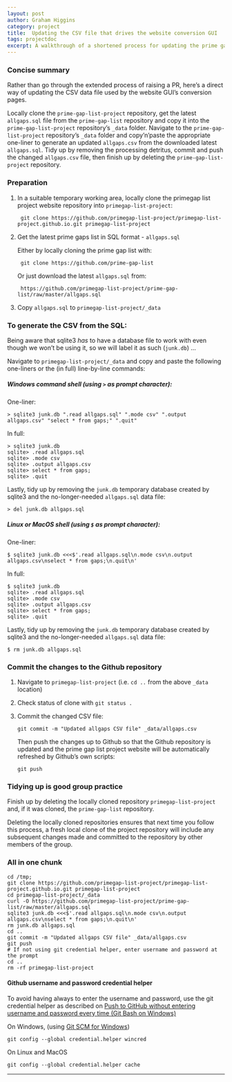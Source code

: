 ```yaml
---
layout: post
author: Graham Higgins
category: project
title:  Updating the CSV file that drives the website conversion GUI
tags: projectdoc
excerpt: A walkthrough of a shortened process for updating the prime gap list project website's CSV data file 
---
```



### Concise summary

Rather than go through the extended process of raising a PR, here’s a direct way of updating the CSV data file used by the website GUI’s conversion pages.

Locally clone the `prime-gap-list-project` repository, get the latest `allgaps.sql` file from the `prime-gap-list` repository and copy it into the `prime-gap-list-project` repository’s `_data` folder. Navigate to the `prime-gap-list-project` repository’s `_data` folder and copy’n’paste the appropriate one-liner to generate an updated `allgaps.csv` from the downloaded latest `allgaps.sql`. Tidy up by removing the processing detritus, commit and push the changed `allgaps.csv` file, then finish up by deleting the `prime-gap-list-project` repository.

### Preparation

1. In a suitable temporary working area, locally clone the primegap list project website repository into `primegap-list-project`:

        git clone https://github.com/primegap-list-project/primegap-list-project.github.io.git primegap-list-project

2. Get the latest prime gaps list in SQL format - `allgaps.sql`

    Either by locally cloning the prime gap list with:

        git clone https://github.com/prime-gap-list

    Or just download the latest `allgaps.sql` from:

        https://github.com/primegap-list-project/prime-gap-list/raw/master/allgaps.sql

3. Copy `allgaps.sql` to `primegap-list-project/_data`


### To generate the CSV from the SQL:

Being aware that sqlite3 _has_ to have a database file to work with even though we won’t be using it, so we will label it as such (`junk.db`) ...

Navigate to `primegap-list-project/_data` and copy and paste the following one-liners or the (in full) line-by-line commands:

##### Windows command shell (using `>` as prompt character):

One-liner:

    > sqlite3 junk.db ".read allgaps.sql" ".mode csv" ".output allgaps.csv" "select * from gaps;" ".quit"

In full:

    > sqlite3 junk.db 
    sqlite> .read allgaps.sql
    sqlite> .mode csv
    sqlite> .output allgaps.csv
    sqlite> select * from gaps;
    sqlite> .quit

Lastly, tidy up by removing the `junk.db` temporary database created by sqlite3 and the no-longer-needed `allgaps.sql` data file:

    > del junk.db allgaps.sql

##### Linux or MacOS shell (using `$` as prompt character):

One-liner:

    $ sqlite3 junk.db <<<$'.read allgaps.sql\n.mode csv\n.output allgaps.csv\nselect * from gaps;\n.quit\n'

In full:

    $ sqlite3 junk.db 
    sqlite> .read allgaps.sql
    sqlite> .mode csv
    sqlite> .output allgaps.csv
    sqlite> select * from gaps;
    sqlite> .quit

Lastly, tidy up by removing the `junk.db` temporary database created by sqlite3 and the no-longer-needed `allgaps.sql` data file:

    $ rm junk.db allgaps.sql

### Commit the changes to the Github repository

1. Navigate to `primegap-list-project` (i.e. `cd ..` from the above `_data` location)
2. Check status of clone with `git status .`
3. Commit the changed CSV file:

     `git commit -m "Updated allgaps CSV file" _data/allgaps.csv`

   Then push the changes up to Github so that the Github repository is updated and the prime gap list project website will be automatically refreshed by Github’s own scripts:

      `git push`


### Tidying up is good group practice
Finish up by deleting the locally cloned repository `primegap-list-project` and, if it was cloned, the `prime-gap-list` repository.

Deleting the locally cloned repositories ensures that next time you follow this process, a fresh local clone of the project repository will include any subsequent changes made and committed to the repository by other members of the group.


### All in one chunk

    cd /tmp;
    git clone https://github.com/primegap-list-project/primegap-list-project.github.io.git primegap-list-project
    cd primegap-list-project/_data
    curl -O https://github.com/primegap-list-project/prime-gap-list/raw/master/allgaps.sql
    sqlite3 junk.db <<<$'.read allgaps.sql\n.mode csv\n.output allgaps.csv\nselect * from gaps;\n.quit\n'
    rm junk.db allgaps.sql
    cd ..
    git commit -m "Updated allgaps CSV file" _data/allgaps.csv
    git push
    # If not using git credential helper, enter username and password at the prompt
    cd ..
    rm -rf primegap-list-project

#### Github username and password credential helper
To avoid having always to enter the username and password, use the git credential helper as described on [Push to GitHub without entering username and password every time (Git Bash on Windows)](https://www.tilcode.com/push-github-without-entering-username-password-windows-git-bash/)

On Windows, (using [Git SCM for Windows](https://gitforwindows.org/))

    git config --global credential.helper wincred

On Linux and MacOS

    git config --global credential.helper cache

---
